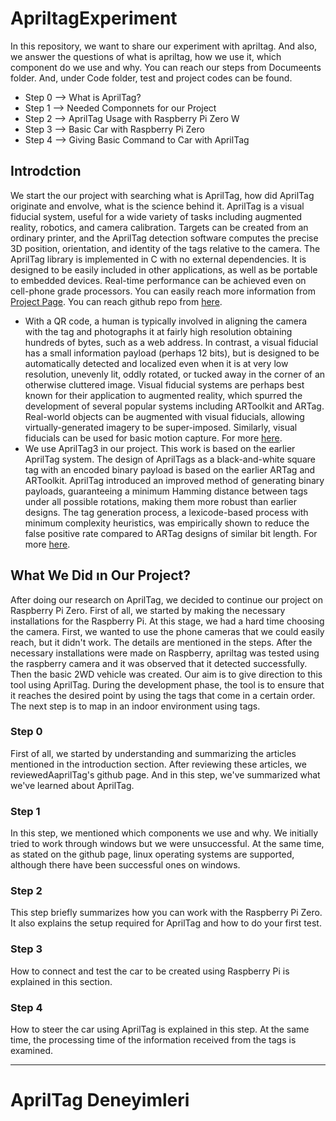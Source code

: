 # ApriltagExperiment
In this repository, we want to share our experiment with apriltag. And also, we answer the questions of what is apriltag, how we use it, which component do we use and why. 
You can reach our steps from Documeents folder. And, under Code folder, test and project codes can be found. 
* Step 0 --> What is AprilTag?
* Step 1 --> Needed Componnets for our Project
* Step 2 --> AprilTag Usage with Raspberry Pi Zero W
* Step 3 --> Basic Car with Raspberry Pi Zero
* Step 4 --> Giving Basic Command to Car with AprilTag

## Introdction
We start the our project with searching what is AprilTag, how did AprilTag originate and envolve, what is the science behind it. AprilTag is a visual fiducial system, useful for a wide variety of tasks including augmented reality, robotics, and camera calibration. Targets can be created from an ordinary printer, and the AprilTag detection software computes the precise 3D position, orientation, and identity of the tags relative to the camera. The AprilTag library is implemented in C with no external dependencies. It is designed to be easily included in other applications, as well as be portable to embedded devices. Real-time performance can be achieved even on cell-phone grade processors.
You can easily reach more information from [Project Page](https://april.eecs.umich.edu/software/apriltag). 
You can reach github repo from [here](https://github.com/AprilRobotics/apriltag).
* With a QR code, a human is typically involved in aligning the camera with the tag and photographs it at fairly high resolution obtaining hundreds of bytes, such as a web address. In contrast, a visual fiducial has a small information payload (perhaps 12 bits), but is designed to be automatically detected and localized even when it is at very low resolution, unevenly lit, oddly rotated, or tucked away in the corner of an otherwise cluttered image. Visual fiducial systems are perhaps best known for their application to augmented reality, which spurred the development of several popular systems including ARToolkit and ARTag. Real-world objects can be augmented with visual fiducials, allowing virtually-generated imagery to be super-imposed. Similarly, visual fiducials can be used for basic motion capture. For more [here](https://april.eecs.umich.edu/media/pdfs/olson2011tags.pdf).
* We use AprilTag3 in our project. This work is based on the earlier AprilTag system. The design of AprilTags as a black-and-white square tag with an encoded binary payload is based on the earlier ARTag and ARToolkit. AprilTag introduced an improved method of generating binary payloads, guaranteeing a minimum Hamming distance between tags under all possible rotations, making them more robust than earlier designs. The tag generation process, a lexicode-based process with minimum complexity heuristics, was empirically shown to reduce the false positive rate compared to ARTag designs of similar bit length. For more [here](https://april.eecs.umich.edu/media/pdfs/wang2016iros.pdf). 
## What We Did ın Our Project?
After doing our research on AprilTag, we decided to continue our project on Raspberry Pi Zero. First of all, we started by making the necessary installations for the Raspberry Pi. At this stage, we had a hard time choosing the camera. First, we wanted to use the phone cameras that we could easily reach, but it didn't work. The details are mentioned in the steps. After the necessary installations were made on Raspberry, apriltag was tested using the raspberry camera and it was observed that it detected successfully. Then the basic 2WD vehicle was created. Our aim is to give direction to this tool using AprilTag. During the development phase, the tool is to ensure that it reaches the desired point by using the tags that come in a certain order. The next step is to map in an indoor environment using tags.
### Step 0
First of all, we started by understanding and summarizing the articles mentioned in the introduction section. After reviewing these articles, we reviewedAaprilTag's github page. And in this step, we've summarized what we've learned about AprilTag.
### Step 1
In this step, we mentioned which components we use and why. We initially tried to work through windows but we were unsuccessful. At the same time, as stated on the github page, linux operating systems are supported, although there have been successful ones on windows.
### Step 2
This step briefly summarizes how you can work with the Raspberry Pi Zero. It also explains the setup required for AprilTag and how to do your first test.
### Step 3 
How to connect and test the car to be created using Raspberry Pi is explained in this section.
### Step 4
How to steer the car using AprilTag is explained in this step. At the same time, the processing time of the information received from the tags is examined.

-----------------------------------------------------------------------------------------------------------------------------------------------------------------------

# AprilTag Deneyimleri
